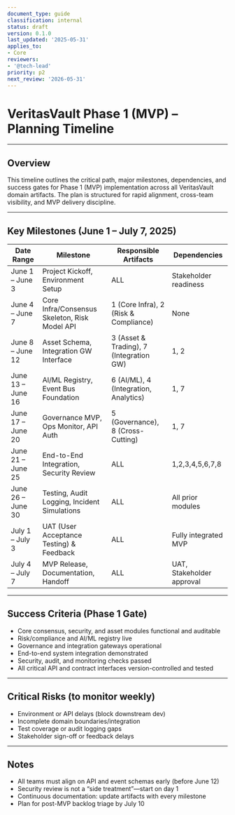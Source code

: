 ```yaml
---
document_type: guide
classification: internal
status: draft
version: 0.1.0
last_updated: '2025-05-31'
applies_to:
- Core
reviewers:
- '@tech-lead'
priority: p2
next_review: '2026-05-31'
---
```


# VeritasVault Phase 1 (MVP) – Planning Timeline

---

## Overview

This timeline outlines the critical path, major milestones, dependencies, and success gates for Phase 1 (MVP) implementation across all VeritasVault domain artifacts. The plan is structured for rapid alignment, cross-team visibility, and MVP delivery discipline.

---

## Key Milestones (June 1 – July 7, 2025)

| Date Range        | Milestone                                     | Responsible Artifacts                   | Dependencies              |
| ----------------- | --------------------------------------------- | --------------------------------------- | ------------------------- |
| June 1 – June 3   | Project Kickoff, Environment Setup            | ALL                                     | Stakeholder readiness     |
| June 4 – June 7   | Core Infra/Consensus Skeleton, Risk Model API | 1 (Core Infra), 2 (Risk & Compliance)   | None                      |
| June 8 – June 12  | Asset Schema, Integration GW Interface        | 3 (Asset & Trading), 7 (Integration GW) | 1, 2                      |
| June 13 – June 16 | AI/ML Registry, Event Bus Foundation          | 6 (AI/ML), 4 (Integration, Analytics)   | 1, 7                      |
| June 17 – June 20 | Governance MVP, Ops Monitor, API Auth         | 5 (Governance), 8 (Cross-Cutting)       | 1, 7                      |
| June 21 – June 25 | End-to-End Integration, Security Review       | ALL                                     | 1,2,3,4,5,6,7,8           |
| June 26 – June 30 | Testing, Audit Logging, Incident Simulations  | ALL                                     | All prior modules         |
| July 1 – July 3   | UAT (User Acceptance Testing) & Feedback      | ALL                                     | Fully integrated MVP      |
| July 4 – July 7   | MVP Release, Documentation, Handoff           | ALL                                     | UAT, Stakeholder approval |

---

## Success Criteria (Phase 1 Gate)

* Core consensus, security, and asset modules functional and auditable
* Risk/compliance and AI/ML registry live
* Governance and integration gateways operational
* End-to-end system integration demonstrated
* Security, audit, and monitoring checks passed
* All critical API and contract interfaces version-controlled and tested

---

## Critical Risks (to monitor weekly)

* Environment or API delays (block downstream dev)
* Incomplete domain boundaries/integration
* Test coverage or audit logging gaps
* Stakeholder sign-off or feedback delays

---

## Notes

* All teams must align on API and event schemas early (before June 12)
* Security review is not a “side treatment”—start on day 1
* Continuous documentation: update artifacts with every milestone
* Plan for post-MVP backlog triage by July 10
